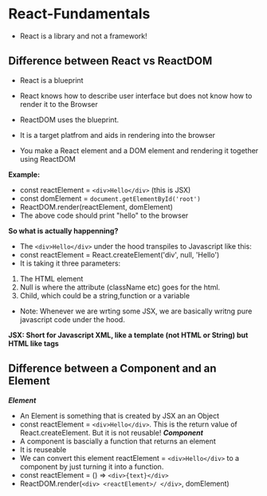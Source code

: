 # React-Fundamentals
- React is a library and not a framework!

## Difference between React vs ReactDOM
- React is a blueprint 
- React knows how to describe user interface but does not know how to render it to the Browser

- ReactDOM uses the blueprint. 
- It is a target platfrom and aids in rendering into the browser
- You make a React element and a DOM element and rendering it together using ReactDOM

**Example:**
- const reactElement = `<div>Hello</div>` (this is JSX)
- const domElement = `document.getElementById('root')`
- ReactDOM.render(reactElement, domElement) 
- The above code should print "hello" to the browser

**So what is actually happenning?**
- The `<div>Hello</div>` under the hood transpiles to Javascript like this: 
- const reactElement = React.createElement('div', null, 'Hello') 
- It is taking it three parameters:
1. The HTML element 
2. Null is where the attribute (className etc) goes for the html.
3. Child, which could be a string,function or a variable
- Note: Whenever we are wrting some JSX, we are basically writng pure javascript code under the hood.

**JSX: Short for Javascript XML, like a template (not HTML or String) but HTML like tags**

## Difference between a Component and an Element
***Element***
 - An Element is something that is created by JSX an an Object 
 - const reactElement = `<div>Hello</div>`. This is the return value of React.createElement. But it is not reusable!
 ***Component***
- A component is bascially a function that returns an element 
- It is reuseable
- We can convert this element reactElement = `<div>Hello</div>` to a component by just turning it into a function. 
- const reactElement = () => `<div>{text}</div> `
- ReactDOM.render(`<div> <reactElement>/ </div>`, domElement)
